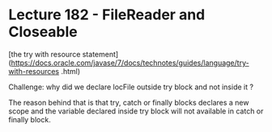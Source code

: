 # Lecture 182 - FileReader and Closeable

[the try with resource statement](https://docs.oracle.com/javase/7/docs/technotes/guides/language/try-with-resources
.html) <br/>

Challenge: why did we declare locFile outside try block and not inside it ?

The reason behind that is that try, catch or finally blocks declares a new scope and the variable declared inside 
try block will not available in catch or finally block.